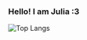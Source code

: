 
### Hello! I am Julia :3
![Top Langs](https://github-readme-stats.vercel.app/api/top-langs/?username=idhnyy&layout=compact&theme=dark)

